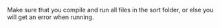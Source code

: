 Make sure that you compile and run all files in the sort folder, or else you will get an error when running. 
